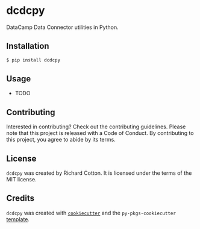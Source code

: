 # dcdcpy

DataCamp Data Connector utilities in Python.

## Installation

```bash
$ pip install dcdcpy
```

## Usage

- TODO

## Contributing

Interested in contributing? Check out the contributing guidelines. Please note that this project is released with a Code of Conduct. By contributing to this project, you agree to abide by its terms.

## License

`dcdcpy` was created by Richard Cotton. It is licensed under the terms of the MIT license.

## Credits

`dcdcpy` was created with [`cookiecutter`](https://cookiecutter.readthedocs.io/en/latest/) and the `py-pkgs-cookiecutter` [template](https://github.com/py-pkgs/py-pkgs-cookiecutter).
